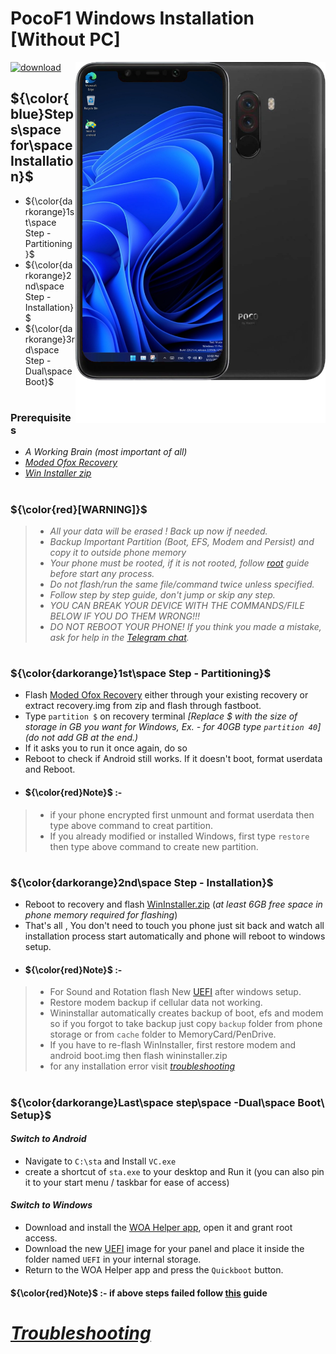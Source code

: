 # PocoF1 Windows Installation [Without PC]
<img align="right" src="beryllium.png" width="400" alt="Windows installation on beryllium">

[![download](https://github.com/Kumar-Jy/Windows-in-PocoF1-Without-PC/assets/20044626/3abc8b52-c5c6-4495-b623-d1312195d639)](https://youtu.be/e0fF1_bKQYE)
## ${\color{blue}Steps\space for\space Installation}$ 
- ${\color{darkorange}1st\space Step - Partitioning}$
- ${\color{darkorange}2nd\space Step - Installation}$
- ${\color{darkorange}3rd\space Step - Dual\space Boot}$
#
### Prerequisites
- _A Working Brain (most important of all)_
- [_Moded Ofox Recovery_](https://github.com/Kumar-Jy/Windows-in-PocoF1-Without-PC/releases/tag/Moded-Ofox-Recovery)
- [_Win Installer zip_](https://bit.ly/4bb1hMp)
#
### ${\color{red}[WARNING]}$
> - _All your data will be erased ! Back up now if needed._
> - _Backup Important Partition (Boot, EFS, Modem and Persist) and copy it to outside phone memory_
> - _Your phone must be rooted, if it is not rooted, follow [root](https://github.com/Kumar-Jy/Windows-in-PocoF1-Without-PC/blob/main/guide/root.md) guide before start any process._
> - _Do not flash/run the same file/command twice unless specified._
> - _Follow step by step guide, don't jump or skip any step._
> - _YOU CAN BREAK YOUR DEVICE WITH THE COMMANDS/FILE BELOW IF YOU DO THEM WRONG!!!_
> - _DO NOT REBOOT YOUR PHONE! If you think you made a mistake, ask for help in the [Telegram chat](https://t.me/Kumar_Jy)._
#

### **${\color{darkorange}1st\space Step - Partitioning}$**
- Flash [Moded Ofox Recovery](https://github.com/Kumar-Jy/Windows-in-PocoF1-Without-PC/releases/tag/Moded-Ofox-Recovery) either through your existing recovery or extract recovery.img from zip and flash through fastboot.
- Type ` partition $ ` on recovery terminal _[Replace $ with the size of storage in GB you want for Windows, Ex. - for 40GB type `partition 40`] (do not add GB at the end.)_
- If it asks you to run it once again, do so
- Reboot to check if Android still works. If it doesn't boot, format userdata and Reboot.
- #### ${\color{red}Note}$ :- 
> - if your phone encrypted first unmount and format userdata then type above command to creat partition.
> - If you already modified or installed Windows, first type ` restore ` then type above command to create new partition. 
#

### ${\color{darkorange}2nd\space Step - Installation}$
- Reboot to recovery and flash [WinInstaller.zip](https://bit.ly/4bb1hMp) (_at least 6GB free space in phone memory required for flashing_)
- That's all , 
 You don't need to touch you phone just sit back and watch all installation process start automatically and phone will reboot to windows setup.
- #### ${\color{red}Note}$ :- 
> - For Sound and Rotation flash New [UEFI](https://github.com/Kumar-Jy/Windows-in-PocoF1-Without-PC/releases/tag/UEFI-Boot-Image) after windows setup.
> - Restore modem backup if cellular data not working.
> - Wininstallar automatically creates backup of boot, efs and modem so if you forgot to take backup just copy `backup` folder from phone storage or from `cache` folder to MemoryCard/PenDrive.
> - If you have to re-flash WinInstaller, first restore modem and android boot.img then flash wininstaller.zip
> - for any installation error visit _[troubleshooting](troubleshooting.md)_

#
### ${\color{darkorange}Last\space step\space -Dual\space Boot\ Setup}$
#### _Switch to Android_
- Navigate to `` C:\sta `` and Install ` VC.exe `
- create a shortcut of `sta.exe` to your desktop and Run it (you can also pin it to your start menu / taskbar for ease of access)
#### _Switch to Windows_
- Download and install the [WOA Helper app](https://github.com/Marius586/WoA-Helper-update/releases/tag/WOA), open it and grant root access.
- Download the new [UEFI](https://github.com/Kumar-Jy/Windows-in-PocoF1-Without-PC/releases/tag/UEFI-Boot-Image) image for your panel and place it inside the folder named `UEFI` in your internal storage.
- Return to the WOA Helper app and press the `Quickboot` button.
#### ${\color{red}Note}$ :- if above steps failed follow [this](https://github.com/n00b69/woa-beryllium/blob/main/guide/dualboot.md) guide
#
# _[Troubleshooting](troubleshooting.md)_






















